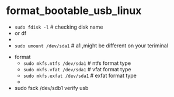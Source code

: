# format_bootable_usb_linux
 - `sudo fdisk -l` # checking disk name 
 - or df 
 - 
 - `sudo umount /dev/sda1` # a1 ,might be different on your teriminal 
 * format  
    - `sudo mkfs.ntfs /dev/sda1`   # ntfs format type
    - `sudo mkfs.vfat /dev/sda1`   # vfat format type
    - `sudo mkfs.exfat /dev/sda1`  # exfat format type
   -
  * sudo fsck /dev/sdb1 verify usb
  

